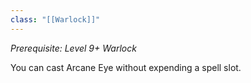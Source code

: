 ```yaml
---
class: "[[Warlock]]"
---
```

_Prerequisite: Level 9+ Warlock_

You can cast Arcane Eye without expending a spell slot.